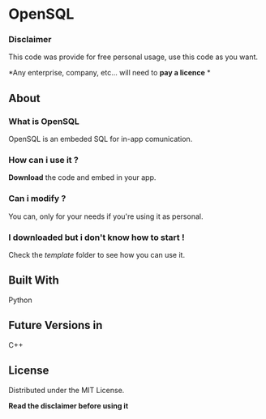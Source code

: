 # OpenSQL

### Disclaimer

This code was provide for free personal usage, use this code as you want.

*Any enterprise, company, etc... will need to **pay a licence** *

## About 

### What is OpenSQL 

OpenSQL is an embeded SQL for in-app comunication.

### How can i use it ?

**Download** the code and embed in your app.

### Can i modify ?

You can, only for your needs if you're using it as personal.

### I downloaded but i don't know how to start !

Check the *template* folder to see how you can use it.

## Built With
Python

## Future Versions in
C++

## License

Distributed under the MIT License. 

**Read the disclaimer before using it**
